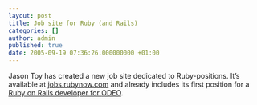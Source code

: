 ```yaml
---
layout: post
title: Job site for Ruby (and Rails)
categories: []
author: admin
published: true
date: 2005-09-19 07:36:26.000000000 +01:00
---
```

<p>Jason Toy has created a new job site dedicated to Ruby-positions. It&#8217;s available at <a href="http://jobs.rubynow.com/">jobs.rubynow.com</a> and already includes its first position for a <a href="http://jobs.rubynow.com/jobs/show/3">Ruby on Rails developer for <span class="caps">ODEO</span></a>.</p>